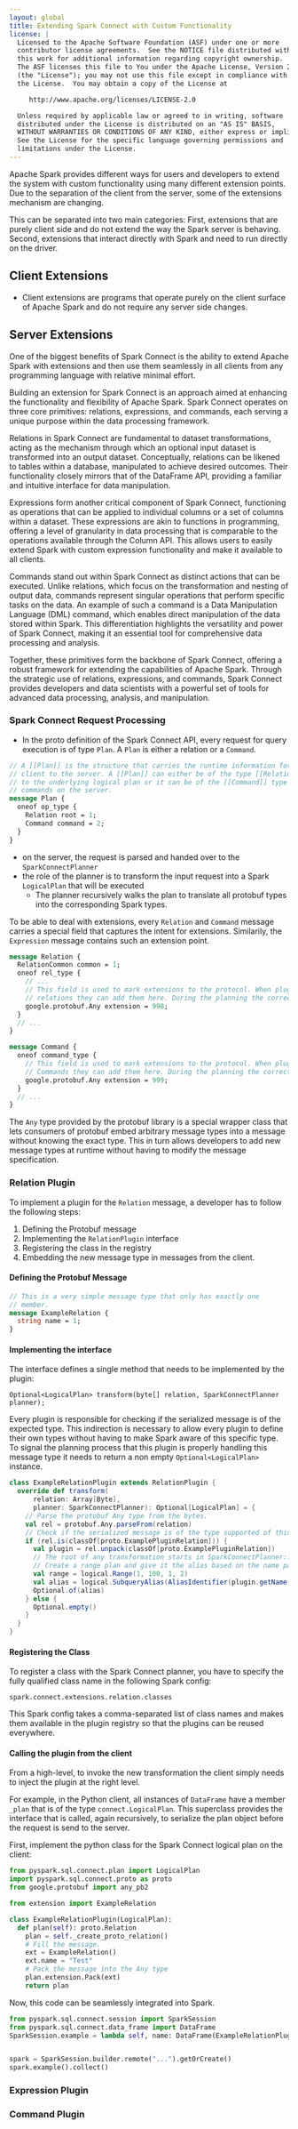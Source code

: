 ```yaml
---
layout: global
title: Extending Spark Connect with Custom Functionality
license: |
  Licensed to the Apache Software Foundation (ASF) under one or more
  contributor license agreements.  See the NOTICE file distributed with
  this work for additional information regarding copyright ownership.
  The ASF licenses this file to You under the Apache License, Version 2.0
  (the "License"); you may not use this file except in compliance with
  the License.  You may obtain a copy of the License at

     http://www.apache.org/licenses/LICENSE-2.0

  Unless required by applicable law or agreed to in writing, software
  distributed under the License is distributed on an "AS IS" BASIS,
  WITHOUT WARRANTIES OR CONDITIONS OF ANY KIND, either express or implied.
  See the License for the specific language governing permissions and
  limitations under the License.
---
```


Apache Spark provides different ways for users and developers to extend the
system with custom functionality using many different extension points. Due to
the separation of the client from the server, some of the extensions mechanism
are changing.

This can be separated into two main categories: First, extensions that are
purely client side and do not extend the way the Spark server is behaving.
Second, extensions that interact directly with Spark and need to run directly on
the driver.


## Client Extensions

- Client extensions are programs that operate purely on the client surface of
  Apache Spark and do not require any server side changes.


## Server Extensions

One of the biggest benefits of Spark Connect is the ability to extend Apache
Spark with extensions and then use them seamlessly in all clients from any
programming language with relative minimal effort.

Building an extension for Spark Connect is an approach aimed at enhancing the
functionality and flexibility of Apache Spark. Spark Connect operates on three
core primitives: relations, expressions, and commands, each serving a unique
purpose within the data processing framework.

Relations in Spark Connect are fundamental to dataset transformations, acting as
the mechanism through which an optional input dataset is transformed into an
output dataset. Conceptually, relations can be likened to tables within a
database, manipulated to achieve desired outcomes. Their functionality closely
mirrors that of the DataFrame API, providing a familiar and intuitive interface
for data manipulation.

Expressions form another critical component of Spark Connect, functioning as
operations that can be applied to individual columns or a set of columns within
a dataset. These expressions are akin to functions in programming, offering a
level of granularity in data processing that is comparable to the operations
available through the Column API. This allows users to easily extend Spark with
custom expression functionality and make it available to all clients.

Commands stand out within Spark Connect as distinct actions that can be
executed. Unlike relations, which focus on the transformation and nesting of
output data, commands represent singular operations that perform specific tasks
on the data. An example of such a command is a Data Manipulation Language (DML)
command, which enables direct manipulation of the data stored within Spark. This
differentiation highlights the versatility and power of Spark Connect, making it
an essential tool for comprehensive data processing and analysis.

Together, these primitives form the backbone of Spark Connect, offering a robust
framework for extending the capabilities of Apache Spark. Through the strategic
use of relations, expressions, and commands, Spark Connect provides developers
and data scientists with a powerful set of tools for advanced data processing,
analysis, and manipulation.

### Spark Connect Request Processing

- In the proto definition of the Spark Connect API, every request for query execution is
  of type `Plan`. A `Plan` is either a relation or a `Command`.

```protobuf
// A [[Plan]] is the structure that carries the runtime information for the execution from the
// client to the server. A [[Plan]] can either be of the type [[Relation]] which is a reference
// to the underlying logical plan or it can be of the [[Command]] type that is used to execute
// commands on the server.
message Plan {
  oneof op_type {
    Relation root = 1;
    Command command = 2;
  }
}
```

- on the server, the request is parsed and handed over to the `SparkConnectPlanner`
- the role of the planner is to transform the input request into a Spark `LogicalPlan`
  that will be executed
    - The planner recursively walks the plan to translate all protobuf types
      into the corresponding Spark types.

To be able to deal with extensions, every `Relation` and `Command` message
carries a special field that captures the intent for extensions. Similarily, the
`Expression` message contains such an extension point.


```protobuf
message Relation {
  RelationCommon common = 1;
  oneof rel_type {
    // ...
    // This field is used to mark extensions to the protocol. When plugins generate arbitrary
    // relations they can add them here. During the planning the correct resolution is done.
    google.protobuf.Any extension = 998;
  }
  // ...
}

message Command {
  oneof command_type {
    // This field is used to mark extensions to the protocol. When plugins generate arbitrary
    // Commands they can add them here. During the planning the correct resolution is done.
    google.protobuf.Any extension = 999;
  }
  // ...
}
```

The `Any` type provided by the protobuf library is a special wrapper class that lets consumers
of protobuf embed arbitrary message types into a message without knowing the exact type. This
in turn allows developers to add new message types at runtime without having to modify the
message specification.


### Relation Plugin

To implement a plugin for the `Relation` message, a developer has to follow the following steps:

  1. Defining the Protobuf message
  1. Implementing the `RelationPlugin` interface
  2. Registering the class in the registry
  3. Embedding the new message type in messages from the client.

#### Defining the Protobuf Message

```protobuf
// This is a very simple message type that only has exactly one
// member.
message ExampleRelation {
  string name = 1;
}
```

#### Implementing the interface

The interface defines a single method that needs to be implemented by the plugin:

```
Optional<LogicalPlan> transform(byte[] relation, SparkConnectPlanner planner);
```

Every plugin is responsible for checking if the serialized message is of the
expected type. This indirection is necessary to allow every plugin to define
their own types without having to make Spark aware of this specific type. To
signal the planning process that this plugin is properly handling this message
type it needs to return a non empty `Optional<LogicalPlan>` instance.

```scala
class ExampleRelationPlugin extends RelationPlugin {
  override def transform(
      relation: Array[Byte],
      planner: SparkConnectPlanner): Optional[LogicalPlan] = {
    // Parse the protobuf Any type from the bytes.
    val rel = protobuf.Any.parseFrom(relation)
    // Check if the serialized message is of the type supported of this plugin.
    if (rel.is(classOf[proto.ExamplePluginRelation])) {
      val plugin = rel.unpack(classOf[proto.ExamplePluginRelation])
      // The root of any transformation starts in SparkConnectPlanner::transformRelation.
      // Create a range plan and give it the alias based on the name parameter.
      val range = logical.Range(1, 100, 1, 2)
      val alias = logical.SubqueryAlias(AliasIdentifier(plugin.getName()), range)
      Optional.of(alias)
    } else {
      Optional.empty()
    }
  }
}
```

#### Registering the Class

To register a class with the Spark Connect planner, you have to specify the
fully qualified class name in the following Spark config:

```
spark.connect.extensions.relation.classes
```

This Spark config takes a comma-separated list of class names and makes them
available in the plugin registry so that the plugins can be reused everywhere.


#### Calling the plugin from the client

From a high-level, to invoke the new transformation the client simply needs to
inject the plugin at the right level.

For example, in the Python client, all instances of `DataFrame` have a member
`_plan` that is of the type `connect.LogicalPlan`. This superclass provides the
interface that is called, again recursively, to serialize the plan object before
the request is send to the server.

First, implement the python class for the Spark Connect logical plan on the client:

```python
from pyspark.sql.connect.plan import LogicalPlan
import pyspark.sql.connect.proto as proto
from google.protobuf import any_pb2

from extension import ExampleRelation

class ExampleRelationPlugin(LogicalPlan):
  def plan(self): proto.Relation
    plan = self._create_proto_relation()
    # Fill the message.
    ext = ExampleRelation()
    ext.name = "Test"
    # Pack the message into the Any type
    plan.extension.Pack(ext)
    return plan
```

Now, this code can be seamlessly integrated into Spark.

```python
from pyspark.sql.connect.session import SparkSession
from pyspark.sql.connect.data_frame import DataFrame
SparkSession.example = lambda self, name: DataFrame(ExampleRelationPlugin(), self)


spark = SparkSession.builder.remote("...").getOrCreate()
spark.example().collect()

```

### Expression Plugin


### Command Plugin